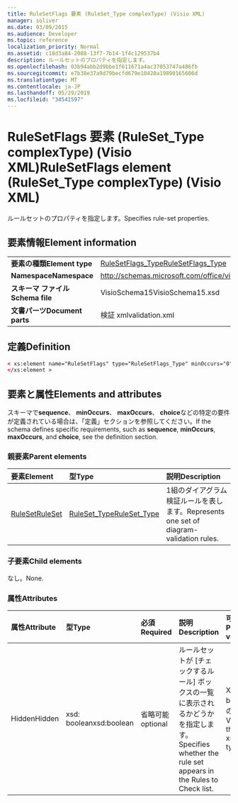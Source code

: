 ```yaml
---
title: RuleSetFlags 要素 (RuleSet_Type complexType) (Visio XML)
manager: soliver
ms.date: 03/09/2015
ms.audience: Developer
ms.topic: reference
localization_priority: Normal
ms.assetid: c18d3a84-2088-13f7-7b14-1f4c129537b4
description: ルールセットのプロパティを指定します。
ms.openlocfilehash: 03b94abb2d9bbe1f611671a4ac37053747a486fb
ms.sourcegitcommit: e7b38e37a9d79becfd679e10420a19890165606d
ms.translationtype: MT
ms.contentlocale: ja-JP
ms.lasthandoff: 05/29/2019
ms.locfileid: "34541597"
---
```

# <a name="rulesetflags-element-rulesettype-complextype-visio-xml"></a><span data-ttu-id="9322a-103">RuleSetFlags 要素 (RuleSet_Type complexType) (Visio XML)</span><span class="sxs-lookup"><span data-stu-id="9322a-103">RuleSetFlags element (RuleSet_Type complexType) (Visio XML)</span></span>

<span data-ttu-id="9322a-104">ルールセットのプロパティを指定します。</span><span class="sxs-lookup"><span data-stu-id="9322a-104">Specifies rule-set properties.</span></span>
  
## <a name="element-information"></a><span data-ttu-id="9322a-105">要素情報</span><span class="sxs-lookup"><span data-stu-id="9322a-105">Element information</span></span>

|||
|:-----|:-----|
|<span data-ttu-id="9322a-106">**要素の種類**</span><span class="sxs-lookup"><span data-stu-id="9322a-106">**Element type**</span></span> <br/> |[<span data-ttu-id="9322a-107">RuleSetFlags_Type</span><span class="sxs-lookup"><span data-stu-id="9322a-107">RuleSetFlags_Type</span></span>](rulesetflags_type-complextypevisio-xml.md) <br/> |
|<span data-ttu-id="9322a-108">**Namespace**</span><span class="sxs-lookup"><span data-stu-id="9322a-108">**Namespace**</span></span> <br/> |http://schemas.microsoft.com/office/visio/2012/main  <br/> |
|<span data-ttu-id="9322a-109">**スキーマ ファイル**</span><span class="sxs-lookup"><span data-stu-id="9322a-109">**Schema file**</span></span> <br/> |<span data-ttu-id="9322a-110">VisioSchema15</span><span class="sxs-lookup"><span data-stu-id="9322a-110">VisioSchema15.xsd</span></span>  <br/> |
|<span data-ttu-id="9322a-111">**文書パーツ**</span><span class="sxs-lookup"><span data-stu-id="9322a-111">**Document parts**</span></span> <br/> |<span data-ttu-id="9322a-112">検証 xml</span><span class="sxs-lookup"><span data-stu-id="9322a-112">validation.xml</span></span>  <br/> |
   
## <a name="definition"></a><span data-ttu-id="9322a-113">定義</span><span class="sxs-lookup"><span data-stu-id="9322a-113">Definition</span></span>

```XML
< xs:element name="RuleSetFlags" type="RuleSetFlags_Type" minOccurs="0" maxOccurs="1" >
</xs:element >
```

## <a name="elements-and-attributes"></a><span data-ttu-id="9322a-114">要素と属性</span><span class="sxs-lookup"><span data-stu-id="9322a-114">Elements and attributes</span></span>

<span data-ttu-id="9322a-115">スキーマで**sequence**、 **minOccurs**、 **maxOccurs**、 **choice**などの特定の要件が定義されている場合は、「定義」セクションを参照してください。</span><span class="sxs-lookup"><span data-stu-id="9322a-115">If the schema defines specific requirements, such as **sequence**, **minOccurs**, **maxOccurs**, and **choice**, see the definition section.</span></span> 
  
### <a name="parent-elements"></a><span data-ttu-id="9322a-116">親要素</span><span class="sxs-lookup"><span data-stu-id="9322a-116">Parent elements</span></span>

|<span data-ttu-id="9322a-117">**要素**</span><span class="sxs-lookup"><span data-stu-id="9322a-117">**Element**</span></span>|<span data-ttu-id="9322a-118">**型**</span><span class="sxs-lookup"><span data-stu-id="9322a-118">**Type**</span></span>|<span data-ttu-id="9322a-119">**説明**</span><span class="sxs-lookup"><span data-stu-id="9322a-119">**Description**</span></span>|
|:-----|:-----|:-----|
|[<span data-ttu-id="9322a-120">RuleSet</span><span class="sxs-lookup"><span data-stu-id="9322a-120">RuleSet</span></span>](ruleset-element-rulesets_type-complextypevisio-xml.md) <br/> |[<span data-ttu-id="9322a-121">RuleSet_Type</span><span class="sxs-lookup"><span data-stu-id="9322a-121">RuleSet_Type</span></span>](ruleset_type-complextypevisio-xml.md) <br/> |<span data-ttu-id="9322a-122">1組のダイアグラム検証ルールを表します。</span><span class="sxs-lookup"><span data-stu-id="9322a-122">Represents one set of diagram-validation rules.</span></span>  <br/> |
   
### <a name="child-elements"></a><span data-ttu-id="9322a-123">子要素</span><span class="sxs-lookup"><span data-stu-id="9322a-123">Child elements</span></span>

<span data-ttu-id="9322a-124">なし。</span><span class="sxs-lookup"><span data-stu-id="9322a-124">None.</span></span>
  
### <a name="attributes"></a><span data-ttu-id="9322a-125">属性</span><span class="sxs-lookup"><span data-stu-id="9322a-125">Attributes</span></span>

|<span data-ttu-id="9322a-126">**属性**</span><span class="sxs-lookup"><span data-stu-id="9322a-126">**Attribute**</span></span>|<span data-ttu-id="9322a-127">**型**</span><span class="sxs-lookup"><span data-stu-id="9322a-127">**Type**</span></span>|<span data-ttu-id="9322a-128">**必須**</span><span class="sxs-lookup"><span data-stu-id="9322a-128">**Required**</span></span>|<span data-ttu-id="9322a-129">**説明**</span><span class="sxs-lookup"><span data-stu-id="9322a-129">**Description**</span></span>|<span data-ttu-id="9322a-130">**可能な値**</span><span class="sxs-lookup"><span data-stu-id="9322a-130">**Possible values**</span></span>|
|:-----|:-----|:-----|:-----|:-----|
|<span data-ttu-id="9322a-131">Hidden</span><span class="sxs-lookup"><span data-stu-id="9322a-131">Hidden</span></span>  <br/> |<span data-ttu-id="9322a-132">xsd: boolean</span><span class="sxs-lookup"><span data-stu-id="9322a-132">xsd:boolean</span></span>  <br/> |<span data-ttu-id="9322a-133">省略可能</span><span class="sxs-lookup"><span data-stu-id="9322a-133">optional</span></span>  <br/> |<span data-ttu-id="9322a-134">ルールセットが [チェックするルール] ボックスの一覧に表示されるかどうかを指定します。</span><span class="sxs-lookup"><span data-stu-id="9322a-134">Specifies whether the rule set appears in the Rules to Check list.</span></span>  <br/> |<span data-ttu-id="9322a-135">Xsd: boolean 型の値。</span><span class="sxs-lookup"><span data-stu-id="9322a-135">Values of the xsd:boolean type.</span></span>  <br/> |
   

